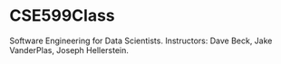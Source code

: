 # CSE599Class
Software Engineering for Data Scientists. Instructors: Dave Beck, Jake VanderPlas, Joseph Hellerstein. 
